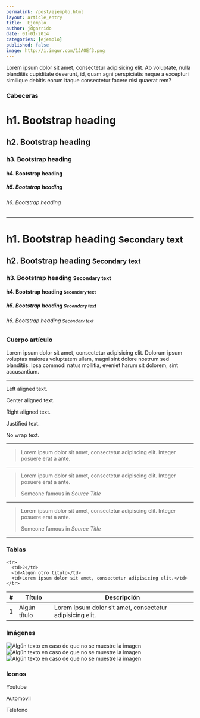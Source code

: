 ```yaml
---
permalink: /post/ejemplo.html
layout: article_entry
title:  Ejemplo
author: jdgarrido
date: 01-01-2014
categories: [ejemplo]
published: false
image: http://i.imgur.com/1JAOEf3.png
---
```


Lorem ipsum dolor sit amet, consectetur adipisicing elit. Ab voluptate, nulla blanditiis cupiditate deserunt, id, quam agni perspiciatis neque a excepturi similique debitis earum itaque consectetur facere nisi quaerat rem?

<div class="page-header">
  <h3>
    Cabeceras
  </h3>
</div>

<h1>h1. Bootstrap heading</h1>
<h2>h2. Bootstrap heading</h2>
<h3>h3. Bootstrap heading</h3>
<h4>h4. Bootstrap heading</h4>
<h5>h5. Bootstrap heading</h5>
<h6>h6. Bootstrap heading</h6>

<hr>

<h1>h1. Bootstrap heading <small>Secondary text</small></h1>
<h2>h2. Bootstrap heading <small>Secondary text</small></h2>
<h3>h3. Bootstrap heading <small>Secondary text</small></h3>
<h4>h4. Bootstrap heading <small>Secondary text</small></h4>
<h5>h5. Bootstrap heading <small>Secondary text</small></h5>
<h6>h6. Bootstrap heading <small>Secondary text</small></h6>

<div class="page-header">
  <h3>
    Cuerpo artículo
  </h3>
</div>

<p class="lead">
  Lorem ipsum dolor sit amet, consectetur adipisicing elit. Dolorum ipsum voluptas maiores voluptatem ullam, magni sint dolore nostrum sed blanditiis. Ipsa commodi natus mollitia, eveniet harum sit dolorem, sint accusantium.
</p>

<hr>

<p class="text-left">Left aligned text.</p>
<p class="text-center">Center aligned text.</p>
<p class="text-right">Right aligned text.</p>
<p class="text-justify">Justified text.</p>
<p class="text-nowrap">No wrap text.</p>

<hr>

<blockquote>
  <p>Lorem ipsum dolor sit amet, consectetur adipiscing elit. Integer posuere erat a ante.</p>
</blockquote>

<hr>

<blockquote>
  <p>Lorem ipsum dolor sit amet, consectetur adipiscing elit. Integer posuere erat a ante.</p>
  <footer>Someone famous in <cite title="Source Title">Source Title</cite></footer>
</blockquote>

<hr>

<blockquote class="blockquote-reverse">
  <p>Lorem ipsum dolor sit amet, consectetur adipiscing elit. Integer posuere erat a ante.</p>
  <footer>Someone famous in <cite title="Source Title">Source Title</cite></footer>
</blockquote>

<hr>

<div class="page-header">
  <h3>
    Tablas
  </h3>
</div>

<table class="table table-striped">
  <thead>
    <tr>
      <th>#</th>
      <th>Título</th>
      <th>Descripción</th>
    </tr>
  </thead>

  <tbody>
    <tr>
      <td>1</td>
      <td>Algún título</td>
      <td>Lorem ipsum dolor sit amet, consectetur adipisicing elit.</td>
    </tr>

    <tr>
      <td>2</td>
      <td>Algún otro título</td>
      <td>Lorem ipsum dolor sit amet, consectetur adipisicing elit.</td>
    </tr>
  </tbody>
</table>

<div class="page-header">
  <h3>
    Imágenes
  </h3>
</div>

<img src="http://i.imgur.com/1JAOEf3.png" alt="Algún texto en caso de que no se muestre la imagen" class="img-rounded">

<img src="http://i.imgur.com/1JAOEf3.png" alt="Algún texto en caso de que no se muestre la imagen" class="img-circle">

<img src="http://i.imgur.com/1JAOEf3.png" alt="Algún texto en caso de que no se muestre la imagen" class="img-thumbnail">

<div class="page-header">
  <h3>
    Iconos
  </h3>
</div>

Youtube <i class="fa fa-youtube-square"></i> <i class="fa fa-youtube-square fa-2x"></i> <i class="fa fa-youtube-square fa-3x"></i> <i class="fa fa-youtube-square fa-4x"></i>

Automovil <i class="fa fa-car"></i> <i class="fa fa-car fa-2x"></i> <i class="fa fa-car fa-3x"></i> <i class="fa fa-car fa-4x"></i>

Teléfono <i class="fa fa-phone"></i> <i class="fa fa-phone fa-2x"></i> <i class="fa fa-phone fa-3x"></i> <i class="fa fa-phone fa-4x"></i>